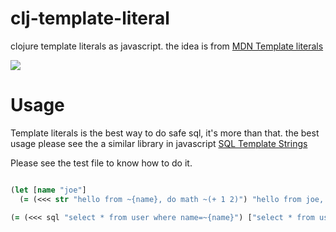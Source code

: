 # clj-template-literal
clojure template literals as javascript. the idea is from [MDN Template literals ](https://developer.mozilla.org/en-US/docs/Web/JavaScript/Reference/Template_literals)

![](https://clojars.org/com.github.taojoe/clj-template-literal/latest-version.svg)
# Usage

Template literals is the best way to do safe sql, it's more than that. the best usage please see the a similar library in javascript [SQL Template Strings](https://github.com/felixfbecker/node-sql-template-strings)

Please see the test file to know how to do it.

```clojure

(let [name "joe"] 
  (= (<<< str "hello from ~{name}, do math ~(+ 1 2)") "hello from joe, do math 3"))

(= (<<< sql "select * from user where name=~{name}") ["select * from user where name= ? " name])


```
